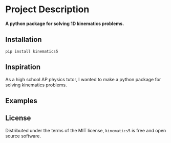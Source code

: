 # Project Description

**A python package for solving 1D kinematics problems.**

## Installation

```
pip install kinematics5
```

## Inspiration

As a high school AP physics tutor, I wanted to make a python package for solving kinematics problems.

## Examples

## License

Distributed under the terms of the MIT license, ```kinematics5``` is free and open source software.